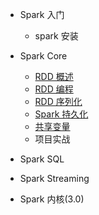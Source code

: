 - Spark 入门

  - spark 安装

- Spark Core

  - [RDD 概述](category/spark/RDD_intro)
  - [RDD 编程](category/spark/RDD_program)
  - [RDD 序列化](category/spark/RDD_dependences)
  - [Spark 持久化](category/spark/Spark_persistent)
  - [共享变量](/category/spark/Spark_shared_variables)
  - 项目实战
  
- Spark SQL

- Spark Streaming

- Spark 内核(3.0)

